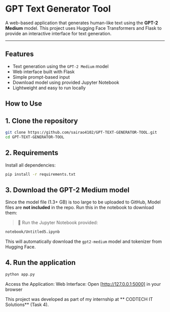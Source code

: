 
#  GPT Text Generator Tool

A web-based application that generates human-like text using the **GPT-2 Medium** model. This project uses Hugging Face Transformers and Flask to provide an interactive interface for text generation.

---

##  Features

- Text generation using the `GPT-2 Medium` model
- Web interface built with Flask
- Simple prompt-based input
- Download model using provided Jupyter Notebook
- Lightweight and easy to run locally



##  How to Use

## 1. **Clone the repository**

```bash
git clone https://github.com/sairao4102/GPT-TEXT-GENERATOR-TOOL.git
cd GPT-TEXT-GENERATOR-TOOL
```

## 2.  Requirements

Install all dependencies:

```bash
pip install -r requirements.txt
```

## 3. **Download the GPT-2 Medium model**

Since the model file (1.3+ GB) is too large to be uploaded to GitHub, 
Model files are **not included** in the repo. Run this in the notebook to download them:

> 🧾 Run the Jupyter Notebook provided:

```bash
notebook/Untitled5.ipynb
```

This will automatically download the `gpt2-medium` model and tokenizer from Hugging Face.

## 4. **Run the application**

```bash
python app.py
```

Access the Application:
Web Interface: Open [http://127.0.0.1:5000] in your browser


This project was developed as part of my internship at ** CODTECH IT Solutions** (Task 4).


